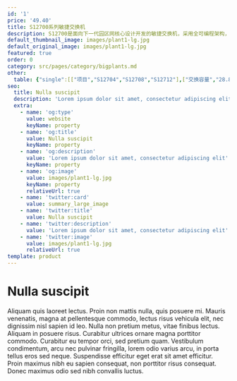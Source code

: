 ```yaml
---
id: '1'
price: '49.40'
title: S12700系列敏捷交换机
description: S12700是面向下一代园区网核心设计开发的敏捷交换机，采用全可编程架构，灵活快速满足业务需求，新业务6个月即可上线。
default_thumbnail_image: images/plant1-lg.jpg
default_original_image: images/plant1-lg.jpg
featured: true
order: 0
category: src/pages/category/bigplants.md
other: 
  table: {"single":[["项目","S12704","S12708","S12712"],["交换容量","28.8/102.4Tbps","52.48/204.8Tbps","78.08/307.2Tbps"],["包转发率","3600/24000Mpps","7200/48000Mpps","10080/86400Mpps"],["主控板槽位数","2","2","2"],["交换网板槽位数","2","4","4"],["业务板槽位数","4","8","12"],["风扇框","2","4","5"],["架构","CLOS架构"],["冗余设计","主控、交换网板、电源、风扇框（前后及左后风道）"],["虚拟化","支持CSS2交换网硬件集群，集群主控1+N备份，1.92Tbps集群带宽，4μs跨框时延\n支持1：N的虚拟化能力"],["无线管理","支持随板AC，每单板最大可管理4K AP，整机管理10K AP\n支持AP接入控制、AP域管理和AP配置模板管理\n支持射频模板管理、统一静态配置和集中动态管理\n支持WLAN基本业务、QoS、安全和用户管理"],["用户管理","支持有线无线统一用户管理，每单板管理16K 用户\n支持PPPoE、802.1X、MAC、Portal认证方式\n支持基于流量、时长和DAA（按照目的地址）计费方式\n支持分组分域分时授权方式"],["iPCA质量感知","支持直接对业务报文标记以获得丢包数量和丢包率的实时统计\n支持二三层网络网络级和设备级丢包数量和丢包率统计"],["SVF2.0简化运维","支持将多达10K个Client节点（接入交换机与AP）虚拟为一台设备管理\n支持2层AS架构\n支持与第三方厂商混合组网管理"],["数据中心特性","支持TRILL，FCoE（DCB），EVN，nCenter，EVB，SPB，VxLAN等数据中心特性"],["Open Flow\n","支持多控制器\n支持高达九级流表\n支持高达256K流表\n支持Group table\n支持Meter\n支持Open Flow 1.3标准"],["缓存容量","支持每端口200ms数据缓存"],["互通性","VBST基于VLAN生成树协议（和PVST/PVST+/RPVST互通）\nLNP链路类型协商协议（和DTP相似功能）\nVCMP VLAN集中管理协议（和VTP相似功能）\n\n\n\n详细的互联互通认证与报告，请访问这里。"]]}
seo:
  title: Nulla suscipit
  description: 'Lorem ipsum dolor sit amet, consectetur adipiscing elit'
  extra:
    - name: 'og:type'
      value: website
      keyName: property
    - name: 'og:title'
      value: Nulla suscipit
      keyName: property
    - name: 'og:description'
      value: 'Lorem ipsum dolor sit amet, consectetur adipiscing elit'
      keyName: property
    - name: 'og:image'
      value: images/plant1-lg.jpg
      keyName: property
      relativeUrl: true
    - name: 'twitter:card'
      value: summary_large_image
    - name: 'twitter:title'
      value: Nulla suscipit
    - name: 'twitter:description'
      value: 'Lorem ipsum dolor sit amet, consectetur adipiscing elit'
    - name: 'twitter:image'
      value: images/plant1-lg.jpg
      relativeUrl: true
template: product
---
```


# Nulla suscipit

Aliquam quis laoreet lectus. Proin non mattis nulla, quis posuere mi. Mauris venenatis, magna at pellentesque commodo, lectus risus vehicula elit, nec dignissim nisl sapien id leo. Nulla non pretium metus, vitae finibus lectus. Aliquam in posuere risus. Curabitur ultrices ornare magna porttitor commodo. Curabitur eu tempor orci, sed pretium quam. Vestibulum condimentum, arcu nec pulvinar fringilla, lorem odio varius arcu, in porta tellus eros sed neque. Suspendisse efficitur eget erat sit amet efficitur. Proin maximus nibh eu sapien consequat, non porttitor risus consequat. Donec maximus odio sed nibh convallis luctus.